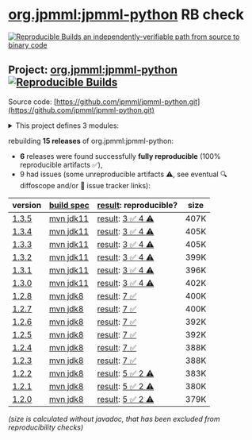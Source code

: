 [org.jpmml:jpmml-python](https://central.sonatype.com/artifact/org.jpmml/jpmml-python/versions) RB check
=======

[![Reproducible Builds](https://reproducible-builds.org/images/logos/rb.svg) an independently-verifiable path from source to binary code](https://reproducible-builds.org/)

## Project: [org.jpmml:jpmml-python](https://central.sonatype.com/artifact/org.jpmml/jpmml-python/versions) [![Reproducible Builds](https://img.shields.io/endpoint?url=https://raw.githubusercontent.com/jvm-repo-rebuild/reproducible-central/master/content/org/jpmml/jpmml-python/badge.json)](https://github.com/jvm-repo-rebuild/reproducible-central/blob/master/content/org/jpmml/jpmml-python/README.md)

Source code: [https://github.com/jpmml/jpmml-python.git](https://github.com/jpmml/jpmml-python.git)

<details><summary>This project defines 3 modules:</summary>

* [org.jpmml:jpmml-python](https://central.sonatype.com/artifact/org.jpmml/jpmml-python/overview)
* [org.jpmml:pmml-python](https://central.sonatype.com/artifact/org.jpmml/pmml-python/overview)
* [org.jpmml:pmml-python-testing](https://central.sonatype.com/artifact/org.jpmml/pmml-python-testing/overview)
</details>

rebuilding **15 releases** of org.jpmml:jpmml-python:
- **6** releases were found successfully **fully reproducible** (100% reproducible artifacts :white_check_mark:),
- 9 had issues (some unreproducible artifacts :warning:, see eventual :mag: diffoscope and/or :memo: issue tracker links):

| version | [build spec](/BUILDSPEC.md) | [result](https://reproducible-builds.org/docs/jvm/): reproducible? | size |
| -- | --------- | ------ | -- |
| [1.3.5](https://central.sonatype.com/artifact/org.jpmml/jpmml-python/1.3.5/pom) | [mvn jdk11](jpmml-python-1.3.5.buildspec) | [result](jpmml-python-1.3.5.buildinfo): [3 :white_check_mark:  4 :warning:](jpmml-python-1.3.5.buildcompare) | 407K |
| [1.3.4](https://central.sonatype.com/artifact/org.jpmml/jpmml-python/1.3.4/pom) | [mvn jdk11](jpmml-python-1.3.4.buildspec) | [result](jpmml-python-1.3.4.buildinfo): [3 :white_check_mark:  4 :warning:](jpmml-python-1.3.4.buildcompare) | 405K |
| [1.3.3](https://central.sonatype.com/artifact/org.jpmml/jpmml-python/1.3.3/pom) | [mvn jdk11](jpmml-python-1.3.3.buildspec) | [result](jpmml-python-1.3.3.buildinfo): [3 :white_check_mark:  4 :warning:](jpmml-python-1.3.3.buildcompare) | 405K |
| [1.3.2](https://central.sonatype.com/artifact/org.jpmml/jpmml-python/1.3.2/pom) | [mvn jdk11](jpmml-python-1.3.2.buildspec) | [result](jpmml-python-1.3.2.buildinfo): [3 :white_check_mark:  4 :warning:](jpmml-python-1.3.2.buildcompare) | 399K |
| [1.3.1](https://central.sonatype.com/artifact/org.jpmml/jpmml-python/1.3.1/pom) | [mvn jdk11](jpmml-python-1.3.1.buildspec) | [result](jpmml-python-1.3.1.buildinfo): [3 :white_check_mark:  4 :warning:](jpmml-python-1.3.1.buildcompare) | 396K |
| [1.3.0](https://central.sonatype.com/artifact/org.jpmml/jpmml-python/1.3.0/pom) | [mvn jdk11](jpmml-python-1.3.0.buildspec) | [result](jpmml-python-1.3.0.buildinfo): [3 :white_check_mark:  4 :warning:](jpmml-python-1.3.0.buildcompare) | 402K |
| [1.2.8](https://central.sonatype.com/artifact/org.jpmml/jpmml-python/1.2.8/pom) | [mvn jdk8](jpmml-python-1.2.8.buildspec) | [result](jpmml-python-1.2.8.buildinfo): [7 :white_check_mark: ](jpmml-python-1.2.8.buildcompare) | 400K |
| [1.2.7](https://central.sonatype.com/artifact/org.jpmml/jpmml-python/1.2.7/pom) | [mvn jdk8](jpmml-python-1.2.7.buildspec) | [result](jpmml-python-1.2.7.buildinfo): [7 :white_check_mark: ](jpmml-python-1.2.7.buildcompare) | 400K |
| [1.2.6](https://central.sonatype.com/artifact/org.jpmml/jpmml-python/1.2.6/pom) | [mvn jdk8](jpmml-python-1.2.6.buildspec) | [result](jpmml-python-1.2.6.buildinfo): [7 :white_check_mark: ](jpmml-python-1.2.6.buildcompare) | 392K |
| [1.2.5](https://central.sonatype.com/artifact/org.jpmml/jpmml-python/1.2.5/pom) | [mvn jdk8](jpmml-python-1.2.5.buildspec) | [result](jpmml-python-1.2.5.buildinfo): [7 :white_check_mark: ](jpmml-python-1.2.5.buildcompare) | 392K |
| [1.2.4](https://central.sonatype.com/artifact/org.jpmml/jpmml-python/1.2.4/pom) | [mvn jdk8](jpmml-python-1.2.4.buildspec) | [result](jpmml-python-1.2.4.buildinfo): [7 :white_check_mark: ](jpmml-python-1.2.4.buildcompare) | 388K |
| [1.2.3](https://central.sonatype.com/artifact/org.jpmml/jpmml-python/1.2.3/pom) | [mvn jdk8](jpmml-python-1.2.3.buildspec) | [result](jpmml-python-1.2.3.buildinfo): [7 :white_check_mark: ](jpmml-python-1.2.3.buildcompare) | 388K |
| [1.2.2](https://central.sonatype.com/artifact/org.jpmml/jpmml-python/1.2.2/pom) | [mvn jdk8](jpmml-python-1.2.2.buildspec) | [result](jpmml-python-1.2.2.buildinfo): [5 :white_check_mark:  2 :warning:](jpmml-python-1.2.2.buildcompare) | 383K |
| [1.2.1](https://central.sonatype.com/artifact/org.jpmml/jpmml-python/1.2.1/pom) | [mvn jdk8](jpmml-python-1.2.1.buildspec) | [result](jpmml-python-1.2.1.buildinfo): [5 :white_check_mark:  2 :warning:](jpmml-python-1.2.1.buildcompare) | 380K |
| [1.2.0](https://central.sonatype.com/artifact/org.jpmml/jpmml-python/1.2.0/pom) | [mvn jdk8](jpmml-python-1.2.0.buildspec) | [result](jpmml-python-1.2.0.buildinfo): [5 :white_check_mark:  2 :warning:](jpmml-python-1.2.0.buildcompare) | 379K |

<i>(size is calculated without javadoc, that has been excluded from reproducibility checks)</i>
